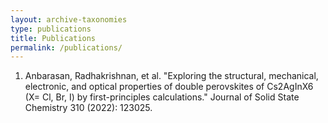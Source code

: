 ```yaml
---
layout: archive-taxonomies
type: publications
title: Publications
permalink: /publications/
---
```

1. Anbarasan, Radhakrishnan, et al. "Exploring the structural, mechanical, electronic, and optical properties of double perovskites of Cs2AgInX6 (X= Cl, Br, I) by first-principles calculations." Journal of Solid State Chemistry 310 (2022): 123025.

